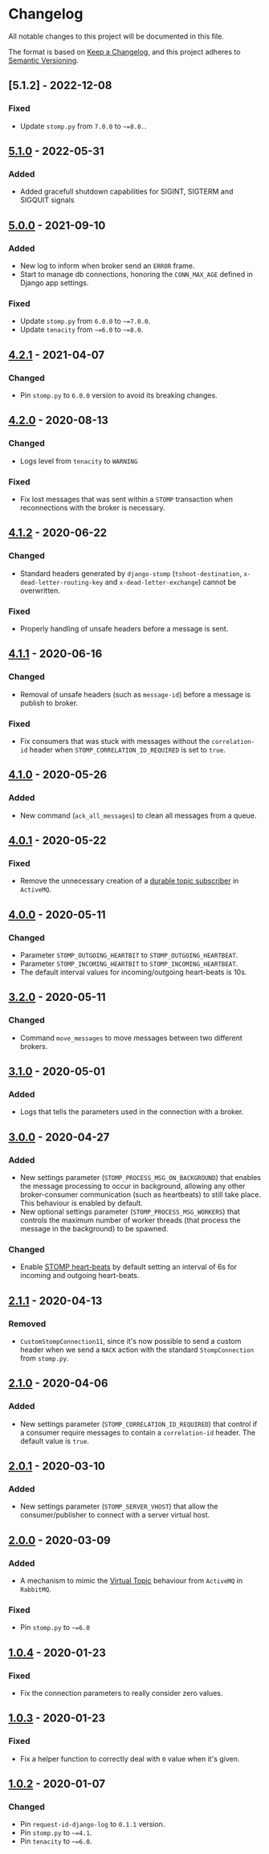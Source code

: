 # Changelog

All notable changes to this project will be documented in this file.

The format is based on [Keep a Changelog](https://keepachangelog.com/en/1.0.0/),
and this project adheres to [Semantic Versioning](https://semver.org/spec/v2.0.0.html).

## [5.1.2] - 2022-12-08

### Fixed

- Update `stomp.py` from `7.0.0` to `~=8.0.`.

## [5.1.0] - 2022-05-31

### Added

- Added gracefull shutdown capabilities for SIGINT, SIGTERM and SIGQUIT signals

## [5.0.0] - 2021-09-10

### Added

- New log to inform when broker send an `ERROR` frame.
- Start to manage db connections, honoring the `CONN_MAX_AGE` defined in Django app settings.

### Fixed

- Update `stomp.py` from `6.0.0` to `~=7.0.0`.
- Update `tenacity` from `~=6.0` to  `~=8.0`.

## [4.2.1] - 2021-04-07

### Changed

- Pin `stomp.py` to `6.0.0` version to avoid its breaking changes.

## [4.2.0] - 2020-08-13

### Changed

- Logs level from `tenacity` to `WARNING`

### Fixed

- Fix lost messages that was sent within a `STOMP` transaction when reconnections with the broker is necessary.

## [4.1.2] - 2020-06-22

### Changed

- Standard headers generated by `django-stomp` (`tshoot-destination`, `x-dead-letter-routing-key` and `x-dead-letter-exchange`) cannot be overwritten.

### Fixed

- Properly handling of unsafe headers before a message is sent.

## [4.1.1] - 2020-06-16

### Changed

- Removal of unsafe headers (such as `message-id`) before a message is publish to broker.

### Fixed

- Fix consumers that was stuck with messages without the `correlation-id` header when `STOMP_CORRELATION_ID_REQUIRED` is set to `true`.

## [4.1.0] - 2020-05-26

### Added

- New command (`ack_all_messages`) to clean all messages from a queue.

## [4.0.1] - 2020-05-22

### Fixed

- Remove the unnecessary creation of a [durable topic subscriber](https://activemq.apache.org/how-do-durable-queues-and-topics-work) in `ActiveMQ`.

## [4.0.0] - 2020-05-11

### Changed

- Parameter `STOMP_OUTGOING_HEARTBIT` to `STOMP_OUTGOING_HEARTBEAT`.
- Parameter `STOMP_INCOMING_HEARTBIT` to `STOMP_INCOMING_HEARTBEAT`.
- The default interval values for incoming/outgoing heart-beats is 10s.

## [3.2.0] - 2020-05-11

### Changed

- Command `move_messages` to move messages between two different brokers.

## [3.1.0] - 2020-05-01

### Added

- Logs that tells the parameters used in the connection with a broker.

## [3.0.0] - 2020-04-27

### Added

- New settings parameter (`STOMP_PROCESS_MSG_ON_BACKGROUND`) that enables the message processing to occur in background, allowing any other broker-consumer communication (such as heartbeats) to still take place. This behaviour is enabled by default.
- New optional settings parameter (`STOMP_PROCESS_MSG_WORKERS`) that controls the maximum number of worker threads (that process the message in the background) to be spawned.

### Changed

- Enable [STOMP heart-beats](https://stomp.github.io/stomp-specification-1.1.html#Heart-beating) by default setting an interval of 6s for incoming and outgoing heart-beats.

## [2.1.1] - 2020-04-13

### Removed

- `CustomStompConnection11`, since it's now possible to send a custom header when we send a `NACK` action with the standard `StompConnection` from `stomp.py`.

## [2.1.0] - 2020-04-06

### Added

- New settings parameter (`STOMP_CORRELATION_ID_REQUIRED`) that control if a consumer require messages to contain a `correlation-id` header. The default value is `true`.

## [2.0.1] - 2020-03-10

### Added

- New settings parameter (`STOMP_SERVER_VHOST`) that allow the consumer/publisher to connect with a server virtual host.

## [2.0.0] - 2020-03-09

### Added

- A mechanism to mimic the [Virtual Topic](https://activemq.apache.org/virtual-destinations) behaviour from `ActiveMQ` in `RabbitMQ`.

### Fixed

- Pin `stomp.py` to `~=6.0`

## [1.0.4] - 2020-01-23

### Fixed

- Fix the connection parameters to really consider zero values.

## [1.0.3] - 2020-01-23

### Fixed

- Fix a helper function to correctly deal with `0` value when it's given.

## [1.0.2] - 2020-01-07

### Changed

- Pin `request-id-django-log` to `0.1.1` version.
- Pin `stomp.py` to `~=4.1`.
- Pin `tenacity` to `~=6.0`.

[5.1.0]: https://github.com/juntossomosmais/django-stomp/compare/5.0.0...5.1.0
[5.0.0]: https://github.com/juntossomosmais/django-stomp/compare/4.2.1...5.0.0
[4.2.1]: https://github.com/juntossomosmais/django-stomp/compare/4.2.0...4.2.1
[4.2.0]: https://github.com/juntossomosmais/django-stomp/compare/4.1.2...4.2.0
[4.1.2]: https://github.com/juntossomosmais/django-stomp/compare/4.1.1...4.1.2
[4.1.1]: https://github.com/juntossomosmais/django-stomp/compare/4.1.0...4.1.1
[4.1.0]: https://github.com/juntossomosmais/django-stomp/compare/4.0.1...4.1.0
[4.0.1]: https://github.com/juntossomosmais/django-stomp/compare/4.0.0...4.0.1
[4.0.0]: https://github.com/juntossomosmais/django-stomp/compare/3.2.0...4.0.0
[3.2.0]: https://github.com/juntossomosmais/django-stomp/compare/3.1.0...3.2.0
[3.1.0]: https://github.com/juntossomosmais/django-stomp/compare/3.0.0...3.1.0
[3.0.0]: https://github.com/juntossomosmais/django-stomp/compare/2.1.1...3.0.0
[2.1.1]: https://github.com/juntossomosmais/django-stomp/compare/2.1.0...2.1.1
[2.1.0]: https://github.com/juntossomosmais/django-stomp/compare/2.0.1...2.1.0
[2.0.1]: https://github.com/juntossomosmais/django-stomp/compare/2.0.0...2.0.1
[2.0.0]: https://github.com/juntossomosmais/django-stomp/compare/1.0.4...2.0.0
[1.0.4]: https://github.com/juntossomosmais/django-stomp/compare/1.0.3...1.0.4
[1.0.3]: https://github.com/juntossomosmais/django-stomp/compare/1.0.2...1.0.3
[1.0.2]: https://github.com/juntossomosmais/django-stomp/compare/1.0.1...1.0.2
[1.0.1]: https://github.com/juntossomosmais/django-stomp/tree/1.0.1
